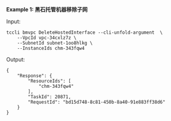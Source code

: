 **Example 1: 黑石托管机器移除子网**



Input: 

```
tccli bmvpc DeleteHostedInterface --cli-unfold-argument  \
    --VpcId vpc-34cxlz7z \
    --SubnetId subnet-1oo8hlkg \
    --InstanceIds chm-343fqw4
```

Output: 
```
{
    "Response": {
        "ResourceIds": [
            "chm-343fqw4"
        ],
        "TaskId": 20871,
        "RequestId": "bd15d748-8c81-450b-8a40-91e883ff38d6"
    }
}
```

